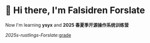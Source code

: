 <!--
## Hi there 👋
-->

# 👋 Hi there, I'm Falsidren Forslate

Now I'm learning **ysyx** and **2025 春夏季开源操作系统训练营**

*2025s-rustlings-Forslate*:[grade](https://github.com/LearningOS/2025s-rustling-Forslate)

<!--
**Forslate/Forslate** is a ✨ _special_ ✨ repository because its `README.md` (this file) appears on your GitHub profile.

Here are some ideas to get you started:

- 🔭 I’m currently working on ...
- 🌱 I’m currently learning ...
- 👯 I’m looking to collaborate on ...
- 🤔 I’m looking for help with ...
- 💬 Ask me about ...
- 📫 How to reach me: ...
- 😄 Pronouns: ...
- ⚡ Fun fact: ...
👨💻 🛠️🚧 📫 🎓
-->
